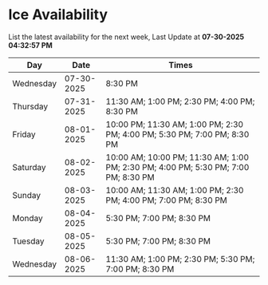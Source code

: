 # Ice Availability

List the latest availability for the next week, Last Update at **07-30-2025 04:32:57 PM**

| Day         | Date        | Times       |
| ----------- | ----------- | ----------- |
|Wednesday|07-30-2025|8:30 PM|
|Thursday|07-31-2025|11:30 AM; 1:00 PM; 2:30 PM; 4:00 PM; 8:30 PM|
|Friday|08-01-2025|10:00 PM; 11:30 AM; 1:00 PM; 2:30 PM; 4:00 PM; 5:30 PM; 7:00 PM; 8:30 PM|
|Saturday|08-02-2025|10:00 AM; 10:00 PM; 11:30 AM; 1:00 PM; 2:30 PM; 4:00 PM; 5:30 PM; 7:00 PM; 8:30 PM|
|Sunday|08-03-2025|10:00 AM; 11:30 AM; 1:00 PM; 2:30 PM; 4:00 PM; 7:00 PM; 8:30 PM|
|Monday|08-04-2025|5:30 PM; 7:00 PM; 8:30 PM|
|Tuesday|08-05-2025|5:30 PM; 7:00 PM; 8:30 PM|
|Wednesday|08-06-2025|11:30 AM; 1:00 PM; 2:30 PM; 5:30 PM; 7:00 PM; 8:30 PM|
